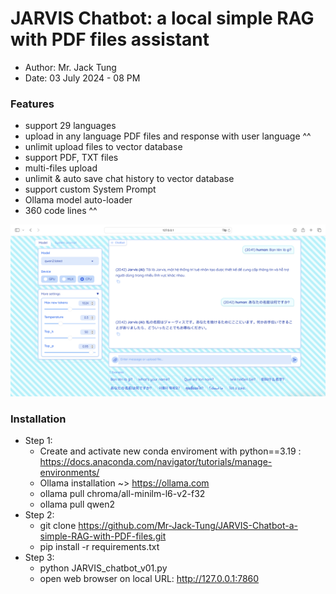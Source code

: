 # JARVIS Chatbot: a local simple RAG with PDF files assistant
- Author: Mr. Jack Tung
- Date: 03 July 2024 - 08 PM

### Features
- support 29 languages
- upload in any language PDF files and response with user language ^^
- unlimit upload files to vector database
- support PDF, TXT files
- multi-files upload
- unlimit & auto save chat history to vector database
- support custom System Prompt
- Ollama model auto-loader
- 360 code lines ^^

![alt-text](https://github.com/Mr-Jack-Tung/JARVIS-Chatbot-a-simple-RAG-with-PDF-files/blob/main/JARVIS%20Chatbot%20_%20Screenshot%202024-07-03.png)

### Installation
- Step 1:
  - Create and activate new conda enviroment with python==3.19 : https://docs.anaconda.com/navigator/tutorials/manage-environments/
  - Ollama installation ~> https://ollama.com
  - ollama pull chroma/all-minilm-l6-v2-f32
  - ollama pull qwen2
- Step 2:
  - git clone https://github.com/Mr-Jack-Tung/JARVIS-Chatbot-a-simple-RAG-with-PDF-files.git
  - pip install -r requirements.txt
- Step 3:
  - python JARVIS_chatbot_v01.py
  - open web browser on local URL:  http://127.0.0.1:7860
